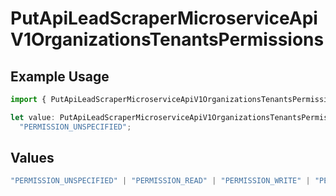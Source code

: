 # PutApiLeadScraperMicroserviceApiV1OrganizationsTenantsPermissions

## Example Usage

```typescript
import { PutApiLeadScraperMicroserviceApiV1OrganizationsTenantsPermissions } from "oppulence-backend-sdk/models/operations";

let value: PutApiLeadScraperMicroserviceApiV1OrganizationsTenantsPermissions =
  "PERMISSION_UNSPECIFIED";
```

## Values

```typescript
"PERMISSION_UNSPECIFIED" | "PERMISSION_READ" | "PERMISSION_WRITE" | "PERMISSION_DELETE" | "PERMISSION_MANAGE_USERS" | "PERMISSION_MANAGE_BILLING" | "PERMISSION_VIEW_ANALYTICS" | "PERMISSION_MANAGE_WORKFLOWS"
```